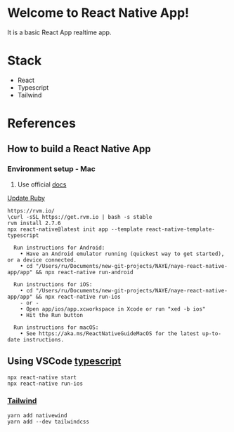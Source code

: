 # Welcome to React Native App!

It is a basic React App realtime app.

# Stack

- React
- Typescript
- Tailwind

# References

## How to build a React Native App

### Environment setup - Mac

1. Use official [docs](https://reactnative.dev/docs/environment-setup)

[Update Ruby](https://mac.install.guide/ruby/13.html)

```
https://rvm.io/
\curl -sSL https://get.rvm.io | bash -s stable
rvm install 2.7.6
npx react-native@latest init app --template react-native-template-typescript
```

```
  Run instructions for Android:
    • Have an Android emulator running (quickest way to get started), or a device connected.
    • cd "/Users/ru/Documents/new-git-projects/NAYE/naye-react-native-app/app" && npx react-native run-android

  Run instructions for iOS:
    • cd "/Users/ru/Documents/new-git-projects/NAYE/naye-react-native-app/app" && npx react-native run-ios
    - or -
    • Open app/ios/app.xcworkspace in Xcode or run "xed -b ios"
    • Hit the Run button

  Run instructions for macOS:
    • See https://aka.ms/ReactNativeGuideMacOS for the latest up-to-date instructions.

```

## Using VSCode [typescript](https://www.nativewind.dev/getting-started/typescript)

```
npx react-native start
npx react-native run-ios
```

### [Tailwind](https://www.nativewind.dev/quick-starts/react-native-cli)

```
yarn add nativewind
yarn add --dev tailwindcss
```
